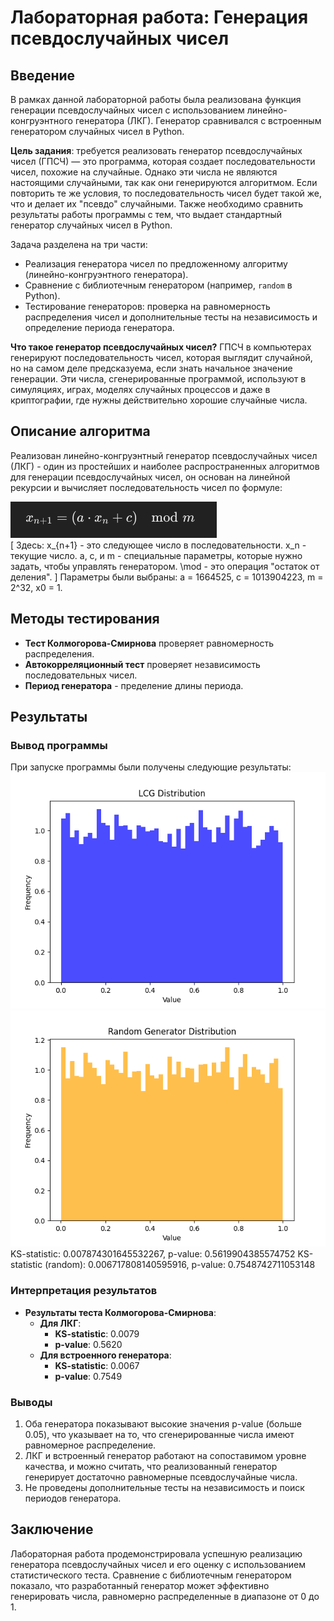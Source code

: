 # Лабораторная работа: Генерация псевдослучайных чисел

## Введение
В рамках данной лабораторной работы была реализована функция генерации псевдослучайных чисел с использованием линейно-конгруэнтного генератора (ЛКГ). Генератор сравнивался с встроенным генератором случайных чисел в Python.

**Цель задания**: требуется реализовать генератор псевдослучайных чисел (ГПСЧ) — это программа, которая создает последовательности чисел, похожие на случайные. Однако эти числа не являются настоящими случайными, так как они генерируются алгоритмом. Если повторить те же условия, то последовательность чисел будет такой же, что и делает их "псевдо" случайными. Также необходимо сравнить результаты работы программы с тем, что выдает стандартный генератор случайных чисел в Python.

Задача разделена на три части:
- Реализация генератора чисел по предложенному алгоритму (линейно-конгруэнтного генератора).
- Сравнение с библиотечным генератором (например, `random` в Python).
- Тестирование генераторов: проверка на равномерность распределения чисел и дополнительные тесты на независимость и определение периода генератора.

**Что такое генератор псевдослучайных чисел?**
ГПСЧ в компьютерах генерируют последовательность чисел, которая выглядит случайной, но на самом деле предсказуема, если знать начальное значение генерации. Эти числа, сгенерированные программой, используют в симуляциях, играх, моделях случайных процессов и даже в криптографии, где нужны действительно хорошие случайные числа.

## Описание алгоритма
Реализован линейно-конгруэнтный генератор псевдослучайных чисел (ЛКГ) - один из простейших и наиболее распространенных алгоритмов для генерации псевдослучайных чисел, он основан на линейной рекурсии и вычисляет последовательность чисел по формуле:

![Алгоритм](alg.png)    
\[
Здесь:
    x_{n+1} - это следующее число в последовательности.
    x_n - текущие число.
    a, c, и m - специальные параметры, которые нужно задать, чтобы управлять генератором.
    \mod - это операция "остаток от деления".
\]
Параметры были выбраны: a = 1664525, c = 1013904223, m = 2^32, x0 = 1.

## Методы тестирования
- **Тест Колмогорова-Смирнова** проверяет равномерность распределения.
- **Автокорреляционный тест** проверяет независимость последовательных чисел.
- **Период генератора** - пределение длины периода.

## Результаты
### Вывод программы
При запуске программы были получены следующие результаты:
![Гистограмма 1](Figure_1.png)
![Гистограмма 2](Figure_2.png)
KS-statistic: 0.007874301645532267, p-value: 0.5619904385574752 KS-statistic (random): 0.006717808140595916, p-value: 0.7548742711053148

### Интерпретация результатов  
- **Результаты теста Колмогорова-Смирнова**:
  - **Для ЛКГ**:
    - **KS-statistic**: 0.0079
    - **p-value**: 0.5620
  - **Для встроенного генератора**:
    - **KS-statistic**: 0.0067
    - **p-value**: 0.7549

### Выводы
1. Оба генератора показывают высокие значения p-value (больше 0.05), что указывает на то, что сгенерированные числа имеют равномерное распределение.
2. ЛКГ и встроенный генератор работают на сопоставимом уровне качества, и можно считать, что реализованный генератор генерирует достаточно равномерные псевдослучайные числа.
3. Не проведены дополнительные тесты на независимость и поиск периодов генератора.

## Заключение
Лабораторная работа продемонстрировала успешную реализацию генератора псевдослучайных чисел и его оценку с использованием статистического теста. Сравнение с библиотечным генератором показало, что разработанный генератор может эффективно генерировать числа, равномерно распределенные в диапазоне от 0 до 1.

